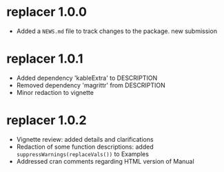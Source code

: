 # replacer 1.0.0
* Added a `NEWS.md` file to track changes to the package.
new submission

# replacer 1.0.1

 * Added dependency 'kableExtra' to DESCRIPTION
 * Removed dependency 'magrittr' from DESCRIPTION
 * Minor redaction to vignette
 
# replacer 1.0.2

 * Vignette review: added details and clarifications
 * Redaction of some function descriptions: added `suppressWarnings(replaceVals())` to Examples
 * Addressed cran comments regarding HTML version of Manual
